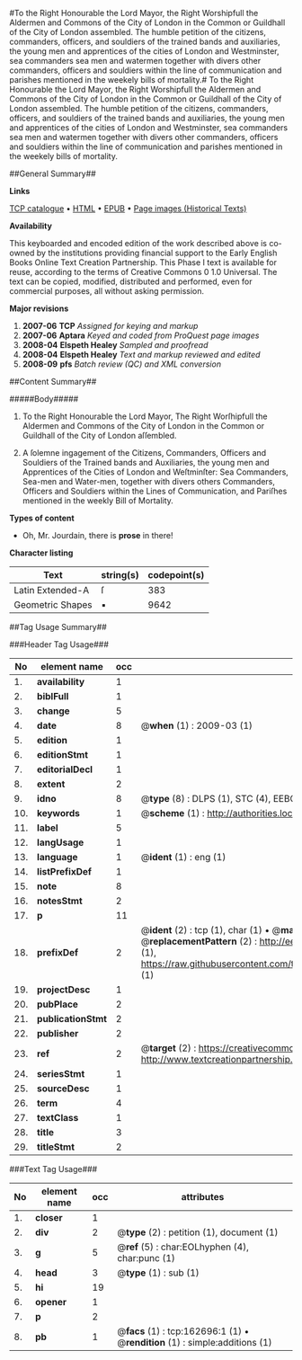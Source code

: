 #To the Right Honourable the Lord Mayor, the Right Worshipfull the Aldermen and Commons of the City of London in the Common or Guildhall of the City of London assembled. The humble petition of the citizens, commanders, officers, and souldiers of the trained bands and auxiliaries, the young men and apprentices of the cities of London and Westminster, sea commanders sea men and watermen together with divers other commanders, officers and souldiers within the line of communication and parishes mentioned in the weekely bills of mortality.#
To the Right Honourable the Lord Mayor, the Right Worshipfull the Aldermen and Commons of the City of London in the Common or Guildhall of the City of London assembled. The humble petition of the citizens, commanders, officers, and souldiers of the trained bands and auxiliaries, the young men and apprentices of the cities of London and Westminster, sea commanders sea men and watermen together with divers other commanders, officers and souldiers within the line of communication and parishes mentioned in the weekely bills of mortality.

##General Summary##

**Links**

[TCP catalogue](http://www.ota.ox.ac.uk/tcp/)  • 
[HTML](http://tei.it.ox.ac.uk/tcp/Texts-HTML/free/A94/A94634.html)  • 
[EPUB](http://tei.it.ox.ac.uk/tcp/Texts-EPUB/free/A94/A94634.epub) • 
[Page images (Historical Texts)](https://data.historicaltexts.jisc.ac.uk/view?pubId=eebo-99869348e&pageId=eebo-99869348e-162696-1)

**Availability**

This keyboarded and encoded edition of the
	       work described above is co-owned by the institutions
	       providing financial support to the Early English Books
	       Online Text Creation Partnership. This Phase I text is
	       available for reuse, according to the terms of Creative
	       Commons 0 1.0 Universal. The text can be copied,
	       modified, distributed and performed, even for
	       commercial purposes, all without asking permission.

**Major revisions**

1. __2007-06__ __TCP__ *Assigned for keying and markup*
1. __2007-06__ __Aptara__ *Keyed and coded from ProQuest page images*
1. __2008-04__ __Elspeth Healey__ *Sampled and proofread*
1. __2008-04__ __Elspeth Healey__ *Text and markup reviewed and edited*
1. __2008-09__ __pfs__ *Batch review (QC) and XML conversion*

##Content Summary##

#####Body#####

1. To the Right Honourable the Lord Mayor, The Right Worſhipfull the Aldermen and Commons of the City of London in the Common or Guildhall of the City of
London aſſembled.

1. A ſolemne ingagement of the Citizens, Commanders, Officers and Souldiers of the Trained bands and Auxiliaries, the young men and Apprentices of the Cities
of London and Weſtminſter: Sea Commanders, Sea-men and Water-men, together with divers others Commanders, Officers and Souldiers within the Lines
of Communication, and Pariſhes mentioned in the weekly Bill of Mortality.

**Types of content**

  * Oh, Mr. Jourdain, there is **prose** in there!

**Character listing**


|Text|string(s)|codepoint(s)|
|---|---|---|
|Latin Extended-A|ſ|383|
|Geometric Shapes|▪|9642|

##Tag Usage Summary##

###Header Tag Usage###

|No|element name|occ|attributes|
|---|---|---|---|
|1.|__availability__|1||
|2.|__biblFull__|1||
|3.|__change__|5||
|4.|__date__|8| @__when__ (1) : 2009-03 (1)|
|5.|__edition__|1||
|6.|__editionStmt__|1||
|7.|__editorialDecl__|1||
|8.|__extent__|2||
|9.|__idno__|8| @__type__ (8) : DLPS (1), STC (4), EEBO-CITATION (1), PROQUEST (1), VID (1)|
|10.|__keywords__|1| @__scheme__ (1) : http://authorities.loc.gov/ (1)|
|11.|__label__|5||
|12.|__langUsage__|1||
|13.|__language__|1| @__ident__ (1) : eng (1)|
|14.|__listPrefixDef__|1||
|15.|__note__|8||
|16.|__notesStmt__|2||
|17.|__p__|11||
|18.|__prefixDef__|2| @__ident__ (2) : tcp (1), char (1)  •  @__matchPattern__ (2) : ([0-9\-]+):([0-9IVX]+) (1), (.+) (1)  •  @__replacementPattern__ (2) : http://eebo.chadwyck.com/downloadtiff?vid=$1&page=$2 (1), https://raw.githubusercontent.com/textcreationpartnership/Texts/master/tcpchars.xml#$1 (1)|
|19.|__projectDesc__|1||
|20.|__pubPlace__|2||
|21.|__publicationStmt__|2||
|22.|__publisher__|2||
|23.|__ref__|2| @__target__ (2) : https://creativecommons.org/publicdomain/zero/1.0/ (1), http://www.textcreationpartnership.org/docs/. (1)|
|24.|__seriesStmt__|1||
|25.|__sourceDesc__|1||
|26.|__term__|4||
|27.|__textClass__|1||
|28.|__title__|3||
|29.|__titleStmt__|2||


###Text Tag Usage###

|No|element name|occ|attributes|
|---|---|---|---|
|1.|__closer__|1||
|2.|__div__|2| @__type__ (2) : petition (1), document (1)|
|3.|__g__|5| @__ref__ (5) : char:EOLhyphen (4), char:punc (1)|
|4.|__head__|3| @__type__ (1) : sub (1)|
|5.|__hi__|19||
|6.|__opener__|1||
|7.|__p__|2||
|8.|__pb__|1| @__facs__ (1) : tcp:162696:1 (1)  •  @__rendition__ (1) : simple:additions (1)|
